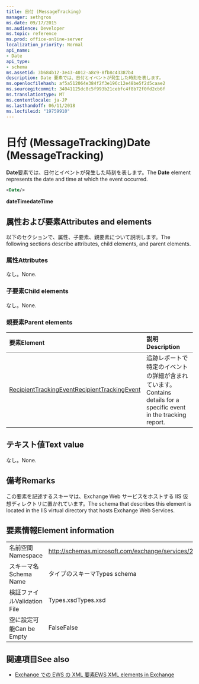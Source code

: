 ```yaml
---
title: 日付 (MessageTracking)
manager: sethgros
ms.date: 09/17/2015
ms.audience: Developer
ms.topic: reference
ms.prod: office-online-server
localization_priority: Normal
api_name:
- Date
api_type:
- schema
ms.assetid: 3b684b12-3e43-4012-a8c9-8fb8c43387b4
description: Date 要素では、日付とイベントが発生した時刻を表します。
ms.openlocfilehash: af5a512064e384f2f3e196c12e48be5f2d5caae2
ms.sourcegitcommit: 34041125dc8c5f993b21cebfc4f8b72f0fd2cb6f
ms.translationtype: MT
ms.contentlocale: ja-JP
ms.lasthandoff: 06/11/2018
ms.locfileid: "19759910"
---
```

# <a name="date-messagetracking"></a><span data-ttu-id="8ddfe-103">日付 (MessageTracking)</span><span class="sxs-lookup"><span data-stu-id="8ddfe-103">Date (MessageTracking)</span></span>

<span data-ttu-id="8ddfe-104">**Date**要素では、日付とイベントが発生した時刻を表します。</span><span class="sxs-lookup"><span data-stu-id="8ddfe-104">The **Date** element represents the date and time at which the event occurred.</span></span> 
  
```XML
<Date/>
```

 <span data-ttu-id="8ddfe-105">**dateTime**</span><span class="sxs-lookup"><span data-stu-id="8ddfe-105">**dateTime**</span></span>
## <a name="attributes-and-elements"></a><span data-ttu-id="8ddfe-106">属性および要素</span><span class="sxs-lookup"><span data-stu-id="8ddfe-106">Attributes and elements</span></span>

<span data-ttu-id="8ddfe-107">以下のセクションで、属性、子要素、親要素について説明します。</span><span class="sxs-lookup"><span data-stu-id="8ddfe-107">The following sections describe attributes, child elements, and parent elements.</span></span>
  
### <a name="attributes"></a><span data-ttu-id="8ddfe-108">属性</span><span class="sxs-lookup"><span data-stu-id="8ddfe-108">Attributes</span></span>

<span data-ttu-id="8ddfe-109">なし。</span><span class="sxs-lookup"><span data-stu-id="8ddfe-109">None.</span></span>
  
### <a name="child-elements"></a><span data-ttu-id="8ddfe-110">子要素</span><span class="sxs-lookup"><span data-stu-id="8ddfe-110">Child elements</span></span>

<span data-ttu-id="8ddfe-111">なし。</span><span class="sxs-lookup"><span data-stu-id="8ddfe-111">None.</span></span>
  
### <a name="parent-elements"></a><span data-ttu-id="8ddfe-112">親要素</span><span class="sxs-lookup"><span data-stu-id="8ddfe-112">Parent elements</span></span>

|<span data-ttu-id="8ddfe-113">**要素**</span><span class="sxs-lookup"><span data-stu-id="8ddfe-113">**Element**</span></span>|<span data-ttu-id="8ddfe-114">**説明**</span><span class="sxs-lookup"><span data-stu-id="8ddfe-114">**Description**</span></span>|
|:-----|:-----|
|[<span data-ttu-id="8ddfe-115">RecipientTrackingEvent</span><span class="sxs-lookup"><span data-stu-id="8ddfe-115">RecipientTrackingEvent</span></span>](recipienttrackingevent.md) <br/> |<span data-ttu-id="8ddfe-116">追跡レポートで特定のイベントの詳細が含まれています。</span><span class="sxs-lookup"><span data-stu-id="8ddfe-116">Contains details for a specific event in the tracking report.</span></span>  <br/> |
   
## <a name="text-value"></a><span data-ttu-id="8ddfe-117">テキスト値</span><span class="sxs-lookup"><span data-stu-id="8ddfe-117">Text value</span></span>

<span data-ttu-id="8ddfe-118">なし。</span><span class="sxs-lookup"><span data-stu-id="8ddfe-118">None.</span></span>
  
## <a name="remarks"></a><span data-ttu-id="8ddfe-119">備考</span><span class="sxs-lookup"><span data-stu-id="8ddfe-119">Remarks</span></span>

<span data-ttu-id="8ddfe-120">この要素を記述するスキーマは、Exchange Web サービスをホストする IIS 仮想ディレクトリに置かれています。</span><span class="sxs-lookup"><span data-stu-id="8ddfe-120">The schema that describes this element is located in the IIS virtual directory that hosts Exchange Web Services.</span></span>
  
## <a name="element-information"></a><span data-ttu-id="8ddfe-121">要素情報</span><span class="sxs-lookup"><span data-stu-id="8ddfe-121">Element information</span></span>

|||
|:-----|:-----|
|<span data-ttu-id="8ddfe-122">名前空間</span><span class="sxs-lookup"><span data-stu-id="8ddfe-122">Namespace</span></span>  <br/> |http://schemas.microsoft.com/exchange/services/2006/types  <br/> |
|<span data-ttu-id="8ddfe-123">スキーマ名</span><span class="sxs-lookup"><span data-stu-id="8ddfe-123">Schema Name</span></span>  <br/> |<span data-ttu-id="8ddfe-124">タイプのスキーマ</span><span class="sxs-lookup"><span data-stu-id="8ddfe-124">Types schema</span></span>  <br/> |
|<span data-ttu-id="8ddfe-125">検証ファイル</span><span class="sxs-lookup"><span data-stu-id="8ddfe-125">Validation File</span></span>  <br/> |<span data-ttu-id="8ddfe-126">Types.xsd</span><span class="sxs-lookup"><span data-stu-id="8ddfe-126">Types.xsd</span></span>  <br/> |
|<span data-ttu-id="8ddfe-127">空に設定可能</span><span class="sxs-lookup"><span data-stu-id="8ddfe-127">Can be Empty</span></span>  <br/> |<span data-ttu-id="8ddfe-128">False</span><span class="sxs-lookup"><span data-stu-id="8ddfe-128">False</span></span>  <br/> |
   
## <a name="see-also"></a><span data-ttu-id="8ddfe-129">関連項目</span><span class="sxs-lookup"><span data-stu-id="8ddfe-129">See also</span></span>



- [<span data-ttu-id="8ddfe-130">Exchange での EWS の XML 要素</span><span class="sxs-lookup"><span data-stu-id="8ddfe-130">EWS XML elements in Exchange</span></span>](ews-xml-elements-in-exchange.md)

